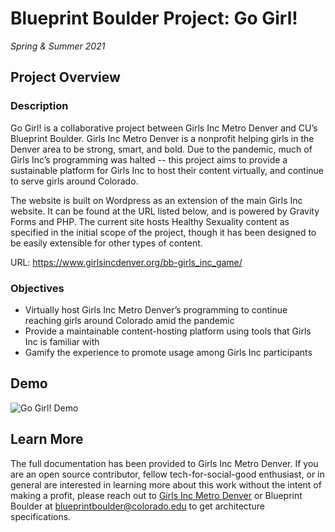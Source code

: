 # Blueprint Boulder Project: Go Girl!
_Spring & Summer 2021_

## Project Overview

### Description
Go Girl! is a collaborative project between Girls Inc Metro Denver and CU’s Blueprint Boulder. Girls Inc Metro Denver is a nonprofit helping girls in the Denver area to be strong, smart, and bold. Due to the pandemic, much of Girls Inc’s programming was halted -- this project aims to provide a sustainable platform for Girls Inc to host their content virtually, and continue to serve girls around Colorado.

The website is built on Wordpress as an extension of the main Girls Inc website. It can be found at the URL listed below, and is powered by Gravity Forms and PHP. The current site hosts Healthy Sexuality content as specified in the initial scope of the project, though it has been designed to be easily extensible for other types of content.

URL: https://www.girlsincdenver.org/bb-girls_inc_game/ 

### Objectives
- Virtually host Girls Inc Metro Denver’s programming to continue reaching girls around Colorado amid the pandemic
- Provide a maintainable content-hosting platform using tools that Girls Inc is familiar with
- Gamify the experience to promote usage among Girls Inc participants

## Demo
![Go Girl! Demo](https://media.giphy.com/media/qhPaiJxPOjJrmtTnzs/giphy.gif)

## Learn More
The full documentation has been provided to Girls Inc Metro Denver. If you are an open source contributor, fellow tech-for-social-good enthusiast, or in general are interested in learning more about this work without the intent of making a profit, please reach out to [Girls Inc Metro Denver](https://www.girlsincdenver.org/) or Blueprint Boulder at blueprintboulder@colorado.edu to get architecture specifications. 
